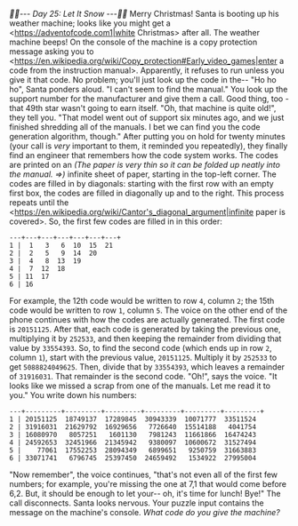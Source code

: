 *:calendar::calendar:--- Day 25: Let It Snow ---:calendar::calendar:*
Merry Christmas!  Santa is booting up his weather machine; looks like you might get a <https://adventofcode.com1|white Christmas> after all.
The weather machine beeps!  On the console of the machine is a copy protection message asking you to <https://en.wikipedia.org/wiki/Copy_protection#Early_video_games|enter a code from the instruction manual>.  Apparently, it refuses to run unless you give it that code.  No problem; you'll just look up the code in the--
"Ho ho ho", Santa ponders aloud.  "I can't seem to find the manual."
You look up the support number for the manufacturer and give them a call.  Good thing, too - that 49th star wasn't going to earn itself.
"Oh, that machine is quite old!", they tell you.  "That model went out of support six minutes ago, and we just finished shredding all of the manuals.  I bet we can find you the code generation algorithm, though."
After putting you on hold for twenty minutes (your call is *very* important to them, it reminded you repeatedly), they finally find an engineer that remembers how the code system works.
The codes are printed on an _(The paper is very thin so it can be folded up neatly into the manual. =>)_ infinite sheet of paper, starting in the top-left corner.  The codes are filled in by diagonals: starting with the first row with an empty first box, the codes are filled in diagonally up and to the right.  This process repeats until the <https://en.wikipedia.org/wiki/Cantor's_diagonal_argument|infinite paper is covered>.  So, the first few codes are filled in in this order:
```   | 1   2   3   4   5   6
---+---+---+---+---+---+---+
1 |  1   3   6  10  15  21
2 |  2   5   9  14  20
3 |  4   8  13  19
4 |  7  12  18
5 | 11  17
6 | 16
```
For example, the 12th code would be written to row `4`, column `2`; the 15th code would be written to row `1`, column `5`.
The voice on the other end of the phone continues with how the codes are actually generated.  The first code is `20151125`.  After that, each code is generated by taking the previous one, multiplying it by `252533`, and then keeping the remainder from dividing that value by `33554393`.
So, to find the second code (which ends up in row `2`, column `1`), start with the previous value, `20151125`.  Multiply it by `252533` to get `5088824049625`.  Then, divide that by `33554393`, which leaves a remainder of `31916031`.  That remainder is the second code.
"Oh!", says the voice.  "It looks like we missed a scrap from one of the manuals.  Let me read it to you."  You write down his numbers:
```   |    1         2         3         4         5         6
---+---------+---------+---------+---------+---------+---------+
1 | 20151125  18749137  17289845  30943339  10071777  33511524
2 | 31916031  21629792  16929656   7726640  15514188   4041754
3 | 16080970   8057251   1601130   7981243  11661866  16474243
4 | 24592653  32451966  21345942   9380097  10600672  31527494
5 |    77061  17552253  28094349   6899651   9250759  31663883
6 | 33071741   6796745  25397450  24659492   1534922  27995004
```
"Now remember", the voice continues, "that's not even all of the first few numbers; for example, you're missing the one at 7,1 that would come before 6,2.  But, it should be enough to let your-- oh, it's time for lunch!  Bye!"  The call disconnects.
Santa looks nervous.  Your puzzle input contains the message on the machine's console.  *What code do you give the machine?*
